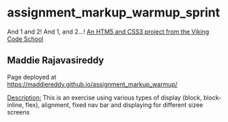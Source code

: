 assignment_markup_warmup_sprint
===============================

And 1 and 2!  And 1, and 2...!
[An HTM5 and CSS3 project from the Viking Code School](http://www.vikingcodeschool.com)

<h2>Maddie Rajavasireddy</h2>  

Page deployed at https://maddiereddy.github.io/assignment_markup_warmup/

<u>Description:</u> This is an exercise using various types of display (block, block-inline, flex), alignment, fixed nav bar and displaying for different sizee screens
